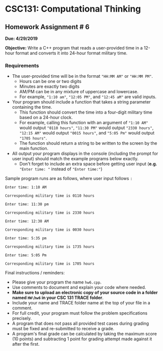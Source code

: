 # CSC131: Computational Thinking 
## Homework Assignment # 6 
**Due: 4/29/2019**

**Objective:** Write a C++ program that reads a user-provided time in a 12-hour format and converts it into 24-hour format military time. 

### Requirements
 * The user-provided time will be in the format `"HH:MM AM"` or `"HH:MM PM"`. 
     * Hours can be one or two digits 
     * Minutes are exactly two digits 
     * AM/PM can be in any mixture of uppercase and lowercase. 
     * For example, `"1:10 am"`, `"12:05 PM"`, and `"12:45 aM"` are valid inputs. 
 * Your program should include a function that takes a string parameter containing the time. 
     * This function should convert the time into a four-digit military time based on a 24-hour clock. 
     * For example, calling this function with an argument of `"1:10 AM"` would output `"0110 hours"`, `"11:30 PM"` would output `"2330 hours"`, `"12:15 AM"` would output `"0015 hours"`, and `"5:05 Pm"` would output `"1705 hours"`. 
     * The function should return a string to be written to the screen by the main function.
 * All output your program displays in the console (including the prompt for user input) should match the example programs below exactly.
     * Don't forget to include an extra space before getting user input (**e.g.** `"Enter time: "` instead of `"Enter time:"`)

Sample program runs are as follows, where user input follows `:`

```
Enter time: 1:10 AM

Corresponding military time is 0110 hours
```
```
Enter time: 11:30 pm

Corresponding military time is 2330 hours
```
```
Enter time: 12:30 AM

Corresponding military time is 0030 hours
```
```
Enter time: 5:35 pm

Corresponding military time is 1735 hours
```
```
Enter time: 5:05 Pm

Corresponding military time is 1705 hours
```

Final instructions / reminders:

 * Please give your program the name `hw6.cpp`. 
 * Use comments to document and explain your code where needed. 
 * **Make sure to upload an electronic copy of your source code in a folder named `HW\hw6` in your CSC 131 TRACE folder**. 
 * Include your name and TRACE folder name at the top of your file in a comment. 
 * For full credit, your program must follow the problem specifications precisely. 
 * A program that does not pass all provided test cases during grading must be fixed and re-submitted to receive a grade. 
 * A program's final grade can be calculated by taking the maximum score (10 points) and subtracting 1 point for grading attempt made against it after the first.
